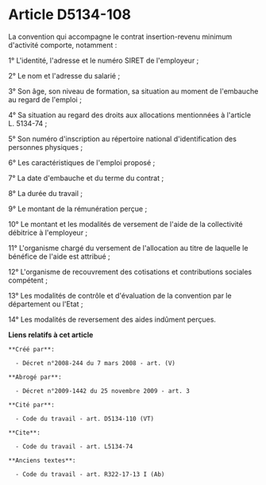 # Article D5134-108

La convention qui accompagne le contrat insertion-revenu minimum d'activité comporte, notamment : 

1° L'identité, l'adresse et le numéro SIRET de l'employeur ; 

2° Le nom et l'adresse du salarié ; 

3° Son âge, son niveau de formation, sa situation au moment de l'embauche au regard de l'emploi ; 

4° Sa situation au regard des droits aux allocations mentionnées à l'article L. 5134-74 ; 

5° Son numéro d'inscription au répertoire national d'identification des personnes physiques ; 

6° Les caractéristiques de l'emploi proposé ; 

7° La date d'embauche et du terme du contrat ; 

8° La durée du travail ; 

9° Le montant de la rémunération perçue ; 

10° Le montant et les modalités de versement de l'aide de la collectivité débitrice à l'employeur ; 

11° L'organisme chargé du versement de l'allocation au titre de laquelle le bénéfice de l'aide est attribué ; 

12° L'organisme de recouvrement des cotisations et contributions sociales compétent ; 

13° Les modalités de contrôle et d'évaluation de la convention par le département ou l'Etat ; 

14° Les modalités de reversement des aides indûment perçues.

**Liens relatifs à cet article**

	**Créé par**:

	  - Décret n°2008-244 du 7 mars 2008 - art. (V)

	**Abrogé par**:

	  - Décret n°2009-1442 du 25 novembre 2009 - art. 3

	**Cité par**:

	  - Code du travail - art. D5134-110 (VT)

	**Cite**:

	  - Code du travail - art. L5134-74

	**Anciens textes**:

	  - Code du travail - art. R322-17-13 I (Ab)
